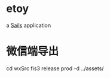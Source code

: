 # etoy

a [Sails](http://sailsjs.org) application


# 微信端导出
cd wxSrc
fis3 release prod -d ../assets/
